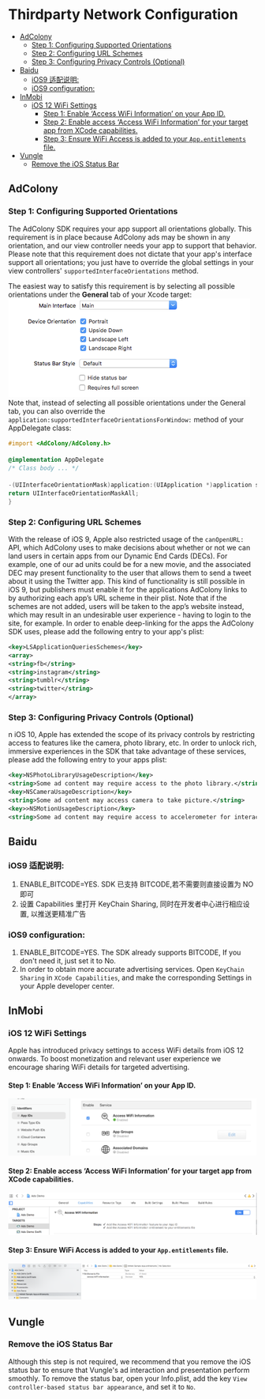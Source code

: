 # Thirdparty Network Configuration

  - [AdColony](#adcolony)
    - [Step 1: Configuring Supported Orientations](#step-1-configuring-supported-orientations)
    - [Step 2: Configuring URL Schemes](#step-2-configuring-url-schemes)
    - [Step 3: Configuring Privacy Controls (Optional)](#step-3-configuring-privacy-controls-optional)
  - [Baidu](#baidu)
    - [iOS9 适配说明:](#ios9-%E9%80%82%E9%85%8D%E8%AF%B4%E6%98%8E)
    - [iOS9 configuration:](#ios9-configuration)
  - [InMobi](#inmobi)
    - [iOS 12 WiFi Settings](#ios-12-wifi-settings)
      - [Step 1: Enable ‘Access WiFi Information’ on your App ID.](#step-1-enable-access-wifi-information-on-your-app-id)
      - [Step 2: Enable access ‘Access WiFi Information’ for your target app from XCode capabilities.](#step-2-enable-access-access-wifi-information-for-your-target-app-from-xcode-capabilities)
      - [Step 3: Ensure WiFi Access is added to your `App.entitlements` file.](#step-3-ensure-wifi-access-is-added-to-your-appentitlements-file)
  - [Vungle](#vungle)
    - [Remove the iOS Status Bar](#remove-the-ios-status-bar)

## AdColony
### Step 1: Configuring Supported Orientations
The AdColony SDK requires your app support all orientations globally. This requirement is in place because AdColony ads may be shown in any orientation, and our view controller needs your app to support that behavior. Please note that this requirement does not dictate that your app's interface support all orientations; you just have to override the global settings in your view controllers' `supportedInterfaceOrientations` method.

The easiest way to satisfy this requirement is by selecting all possible orientations under the **General** tab of your Xcode target:
![Alt text](./1550803937675.png)
Note that, instead of selecting all possible orientations under the General tab, you can also override the `application:supportedInterfaceOrientationsForWindow:` method of your AppDelegate class:
``` objectivec
#import <AdColony/AdColony.h>

@implementation AppDelegate
/* Class body ... */

-(UIInterfaceOrientationMask)application:(UIApplication *)application supportedInterfaceOrientationsForWindow:(UIWindow *)window {
return UIInterfaceOrientationMaskAll;
}
```
### Step 2: Configuring URL Schemes
With the release of iOS 9, Apple also restricted usage of the `canOpenURL:` API, which AdColony uses to make decisions about whether or not we can land users in certain apps from our Dynamic End Cards (DECs). For example, one of our ad units could be for a new movie, and the associated DEC may present functionality to the user that allows them to send a tweet about it using the Twitter app. This kind of functionality is still possible in iOS 9, but publishers must enable it for the applications AdColony links to by authorizing each app’s URL scheme in their plist. Note that if the schemes are not added, users will be taken to the app’s website instead, which may result in an undesirable user experience - having to login to the site, for example. In order to enable deep-linking for the apps the AdColony SDK uses, please add the following entry to your app's plist:
``` xml
<key>LSApplicationQueriesSchemes</key>
<array>
<string>fb</string>
<string>instagram</string>
<string>tumblr</string>
<string>twitter</string>
</array>
```
### Step 3: Configuring Privacy Controls (Optional)
n iOS 10, Apple has extended the scope of its privacy controls by restricting access to features like the camera, photo library, etc. In order to unlock rich, immersive experiences in the SDK that take advantage of these services, please add the following entry to your apps plist:
``` xml
<key>NSPhotoLibraryUsageDescription</key>
<string>Some ad content may require access to the photo library.</string>
<key>NSCameraUsageDescription</key>
<string>Some ad content may access camera to take picture.</string>
<key>>NSMotionUsageDescription</key>
<string>Some ad content may require access to accelerometer for interactive ad experience.</string>
```
## Baidu
### iOS9 适配说明:
1. ENABLE_BITCODE=YES. SDK 已支持 BITCODE,若不需要则直接设置为 NO 即可
2. 设置 Capabilities 里打开 KeyChain Sharing, 同时在开发者中心进行相应设置, 以推送更精准广告
### iOS9 configuration:
1. ENABLE_BITCODE=YES. The SDK already supports BITCODE, If you don't need it, just set it to No.
2. In order to obtain more accurate advertising services. Open `KeyChain Sharing` in `XCode Capabilities`, and make the corresponding Settings in your Apple developer center.

## InMobi
### iOS 12 WiFi Settings
Apple has introduced privacy settings to access WiFi details from iOS 12 onwards. To boost monetization and relevant user experience we encourage sharing WiFi details for targeted advertising.

#### Step 1: Enable ‘Access WiFi Information’ on your App ID.
![Alt text](./1551149547431.png)
#### Step 2: Enable access ‘Access WiFi Information’ for your target app from XCode capabilities.
![Alt text](./1551149615646.png)
#### Step 3: Ensure WiFi Access is added to your `App.entitlements` file.
![Alt text](./1551149674018.png)

## Vungle
###  Remove the iOS Status Bar
Although this step is not required, we recommend that you remove the iOS status bar to ensure that Vungle's ad interaction and presentation perform smoothly. To remove the status bar, open your Info.plist, add the key `View controller-based status bar appearance`, and set it to `No`.




